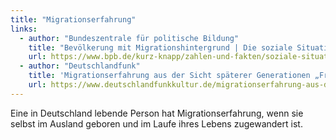 ```yaml
---
title: "Migrationserfahrung"
links:
  - author: "Bundeszentrale für politische Bildung"
    title: "Bevölkerung mit Migrationshintergrund | Die soziale Situation in Deutschland | bpb.de"
    url: https://www.bpb.de/kurz-knapp/zahlen-und-fakten/soziale-situation-in-deutschland/61646/bevoelkerung-mit-migrationshintergrund/
  - author: "Deutschlandfunk"
    title: 'Migrationserfahrung aus der Sicht späterer Generationen „Frag‘ du nicht, und lass mich nicht sprechen“'
    url: https://www.deutschlandfunkkultur.de/migrationserfahrung-aus-der-sicht-spaeterer-generationen-100.html  
---
```


Eine in Deutschland lebende Person hat Migrationserfahrung, wenn sie selbst im Ausland geboren und im Laufe ihres Lebens zugewandert ist.
